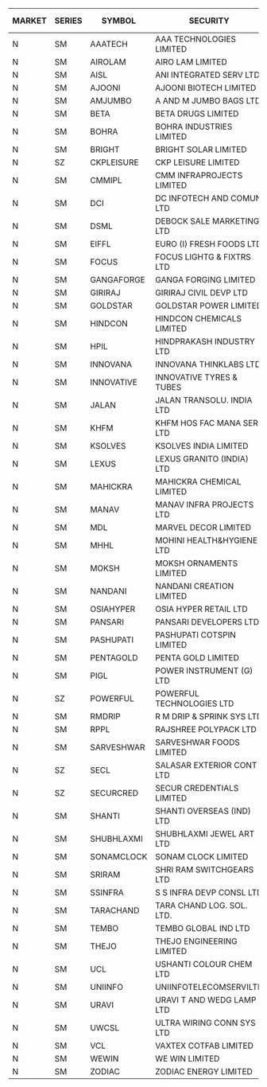 


| MARKET | SERIES | SYMBOL | SECURITY | PREV CL PR | OPEN PRICE | HIGH PRICE | LOW PRICE | CLOSE PRICE | NET TRDVAL | NET TRDQTY | CORP IND | HI 52 WK | LO 52 WK |
| ----- | ----- | ----- | ----- | ----- | ----- | ----- | ----- | ----- | ----- | ----- | ----- | ----- | ----- |
| N | SM | AAATECH | AAA TECHNOLOGIES LIMITED | 42.00 | 42.05 | 42.05 | 42.05 | 42.05 | 252300.00 | 6000 |  | 48.00 | 42.00 |
| N | SM | AIROLAM | AIRO LAM LIMITED | 27.00 | 28.00 | 29.75 | 28.00 | 29.75 | 173250.00 | 6000 |  | 36.00 | 14.45 |
| N | SM | AISL | ANI INTEGRATED SERV LTD. | 24.15 | 25.00 | 25.15 | 24.70 | 25.00 | 808740.00 | 32400 |  | 26.95 | 14.30 |
| N | SM | AJOONI | AJOONI BIOTECH LIMITED | 31.10 | 30.40 | 30.45 | 30.40 | 30.45 | 243400.00 | 8000 |  | 36.50 | 6.35 |
| N | SM | AMJUMBO | A AND M JUMBO BAGS LTD | 11.40 | 10.85 | 11.90 | 10.85 | 11.25 | 1346000.00 | 120000 |  | 14.40 | 5.85 |
| N | SM | BETA | BETA DRUGS LIMITED | 121.05 | 124.00 | 124.00 | 122.00 | 122.00 | 687600.00 | 5600 |  | 140.80 | 37.00 |
| N | SM | BOHRA | BOHRA INDUSTRIES LIMITED | 1.60 | 1.60 | 1.60 | 1.55 | 1.55 | 77600.00 | 50000 |  | 2.00 | .35 |
| N | SM | BRIGHT | BRIGHT SOLAR LIMITED | 13.55 | 13.55 | 14.00 | 13.55 | 13.85 | 370800.00 | 27000 |  | 14.50 | 4.70 |
| N | SZ | CKPLEISURE | CKP LEISURE LIMITED | 2.45 | 2.55 | 2.55 | 2.35 | 2.35 | 19600.00 | 8000 |  | 2.85 | 2.35 |
| N | SM | CMMIPL | CMM INFRAPROJECTS LIMITED | 3.95 | 3.90 | 3.90 | 3.90 | 3.90 | 23400.00 | 6000 |  | 6.95 | 2.25 |
| N | SM | DCI | DC INFOTECH AND COMUN LTD | 45.05 | 45.00 | 45.20 | 45.00 | 45.15 | 406200.00 | 9000 |  | 45.50 | 39.00 |
| N | SM | DSML | DEBOCK SALE MARKETING LTD | 9.05 | 8.60 | 8.60 | 8.60 | 8.60 | 51600.00 | 6000 |  | 21.95 | 3.50 |
| N | SM | EIFFL | EURO (I) FRESH FOODS LTD | 108.45 | 105.00 | 105.00 | 100.50 | 100.50 | 164400.00 | 1600 |  | 129.40 | 64.80 |
| N | SM | FOCUS | FOCUS LIGHTG & FIXTRS LTD | 22.95 | 23.00 | 23.00 | 23.00 | 23.00 | 138000.00 | 6000 |  | 34.30 | 15.50 |
| N | SM | GANGAFORGE | GANGA FORGING LIMITED | 32.85 | 32.30 | 32.95 | 32.30 | 32.70 | 784400.00 | 24000 |  | 34.70 | 8.70 |
| N | SM | GIRIRAJ | GIRIRAJ CIVIL DEVP LTD | 46.65 | 48.95 | 48.95 | 48.95 | 48.95 | 58740.00 | 1200 |  | 48.95 | 20.95 |
| N | SM | GOLDSTAR | GOLDSTAR POWER LIMITED | 20.70 | 19.70 | 19.70 | 19.70 | 19.70 | 236400.00 | 12000 |  | 25.45 | 19.70 |
| N | SM | HINDCON | HINDCON CHEMICALS LIMITED | 23.60 | 24.20 | 24.20 | 23.90 | 23.90 | 192400.00 | 8000 |  | 27.00 | 8.05 |
| N | SM | HPIL | HINDPRAKASH INDUSTRY LTD | 47.00 | 47.00 | 47.00 | 47.00 | 47.00 | 1410000.00 | 30000 |  | 47.00 | 40.20 |
| N | SM | INNOVANA | INNOVANA THINKLABS LTD. | 94.05 | 89.35 | 90.95 | 89.35 | 90.95 | 180300.00 | 2000 |  | 125.00 | 70.25 |
| N | SM | INNOVATIVE | INNOVATIVE TYRES & TUBES | 8.50 | 8.30 | 8.90 | 8.30 | 8.60 | 818550.00 | 96000 |  | 10.35 | 5.40 |
| N | SM | JALAN | JALAN TRANSOLU. INDIA LTD | 3.45 | 3.45 | 3.50 | 3.45 | 3.50 | 20850.00 | 6000 |  | 5.90 | 2.75 |
| N | SM | KHFM | KHFM HOS FAC MANA SER LTD | 36.50 | 36.00 | 40.95 | 36.00 | 40.95 | 2040300.00 | 51000 |  | 42.50 | 22.20 |
| N | SM | KSOLVES | KSOLVES INDIA LIMITED | 627.50 | 601.00 | 601.00 | 596.15 | 598.00 | 1076235.00 | 1800 |  | 661.50 | 102.05 |
| N | SM | LEXUS | LEXUS GRANITO (INDIA) LTD | 18.00 | 18.00 | 18.00 | 18.00 | 18.00 | 126000.00 | 7000 |  | 22.50 | 4.55 |
| N | SM | MAHICKRA | MAHICKRA CHEMICAL LIMITED | 78.90 | 79.00 | 79.00 | 78.85 | 79.00 | 355275.00 | 4500 |  | 89.00 | 70.00 |
| N | SM | MANAV | MANAV INFRA PROJECTS LTD | 4.60 | 4.75 | 4.75 | 4.75 | 4.75 | 19000.00 | 4000 |  | 5.30 | 4.20 |
| N | SM | MDL | MARVEL DECOR LIMITED | 22.75 | 23.85 | 23.85 | 23.85 | 23.85 | 47700.00 | 2000 |  | 28.20 | 16.50 |
| N | SM | MHHL | MOHINI HEALTH&HYGIENE LTD | 20.90 | 20.00 | 20.00 | 19.90 | 19.90 | 119700.00 | 6000 |  | 25.10 | 11.35 |
| N | SM | MOKSH | MOKSH ORNAMENTS LIMITED | 40.65 | 40.00 | 41.00 | 39.50 | 39.60 | 726150.00 | 18000 |  | 42.50 | 21.00 |
| N | SM | NANDANI | NANDANI CREATION LIMITED | 20.80 | 21.75 | 21.75 | 21.75 | 21.75 | 108750.00 | 5000 |  | 24.30 | 7.65 |
| N | SM | OSIAHYPER | OSIA HYPER RETAIL LTD | 180.00 | 165.00 | 165.00 | 155.00 | 160.00 | 192000.00 | 1200 |  | 325.00 | 153.80 |
| N | SM | PANSARI | PANSARI DEVELOPERS LTD. | 28.25 | 29.50 | 29.50 | 29.45 | 29.45 | 530700.00 | 18000 |  | 29.50 | 21.90 |
| N | SM | PASHUPATI | PASHUPATI COTSPIN LIMITED | 63.85 | 51.20 | 60.00 | 51.20 | 60.00 | 423760.00 | 8000 |  | 81.00 | 40.00 |
| N | SM | PENTAGOLD | PENTA GOLD LIMITED | 75.00 | 71.25 | 71.25 | 71.25 | 71.25 | 427500.00 | 6000 |  | 78.45 | 15.40 |
| N | SM | PIGL | POWER INSTRUMENT (G) LTD | 24.95 | 26.15 | 26.15 | 26.15 | 26.15 | 1778200.00 | 68000 |  | 26.15 | 8.40 |
| N | SZ | POWERFUL | POWERFUL TECHNOLOGIES LTD | 5.95 | 5.70 | 5.70 | 5.70 | 5.70 | 22800.00 | 4000 |  | 7.55 | 5.70 |
| N | SM | RMDRIP | R M DRIP & SPRINK SYS LTD | 24.75 | 24.80 | 24.80 | 24.80 | 24.80 | 49600.00 | 2000 |  | 63.00 | 14.65 |
| N | SM | RPPL | RAJSHREE POLYPACK LTD | 106.25 | 111.45 | 111.55 | 111.45 | 111.55 | 334500.00 | 3000 |  | 121.00 | 47.75 |
| N | SM | SARVESHWAR | SARVESHWAR FOODS LIMITED | 15.00 | 15.00 | 15.00 | 15.00 | 15.00 | 24000.00 | 1600 |  | 15.10 | 8.45 |
| N | SZ | SECL | SALASAR EXTERIOR CONT LTD | 15.45 | 16.00 | 16.00 | 16.00 | 16.00 | 48000.00 | 3000 |  | 16.00 | 11.95 |
| N | SZ | SECURCRED | SECUR CREDENTIALS LIMITED | 15.25 | 15.90 | 16.00 | 15.90 | 16.00 | 57540.00 | 3600 |  | 19.85 | 13.85 |
| N | SM | SHANTI | SHANTI OVERSEAS (IND) LTD | 24.00 | 23.50 | 23.50 | 23.50 | 23.50 | 317250.00 | 13500 |  | 24.65 | 14.00 |
| N | SM | SHUBHLAXMI | SHUBHLAXMI JEWEL ART LTD | 14.80 | 14.10 | 14.30 | 14.10 | 14.10 | 211700.00 | 15000 |  | 39.85 | 12.05 |
| N | SM | SONAMCLOCK | SONAM CLOCK LIMITED | 57.15 | 57.25 | 58.20 | 57.25 | 58.20 | 520350.00 | 9000 |  | 65.00 | 30.80 |
| N | SM | SRIRAM | SHRI RAM SWITCHGEARS LTD | 14.45 | 14.30 | 14.30 | 14.00 | 14.00 | 937200.00 | 66000 |  | 14.85 | 11.20 |
| N | SM | SSINFRA | S S INFRA DEVP CONSL LTD | 7.95 | 8.30 | 8.30 | 7.60 | 8.30 | 143250.00 | 18000 |  | 14.05 | 5.65 |
| N | SM | TARACHAND | TARA CHAND LOG. SOL. LTD. | 31.90 | 37.80 | 38.00 | 34.40 | 37.25 | 1093900.00 | 30000 |  | 42.75 | 21.10 |
| N | SM | TEMBO | TEMBO GLOBAL IND LTD | 196.60 | 209.00 | 209.00 | 189.80 | 204.70 | 16760200.00 | 86000 |  | 260.80 | 115.00 |
| N | SM | THEJO | THEJO ENGINEERING LIMITED | 1281.00 | 1233.00 | 1288.00 | 1232.00 | 1236.05 | 1490910.00 | 1200 |  | 1469.00 | 350.55 |
| N | SM | UCL | USHANTI COLOUR CHEM LTD | 34.50 | 33.05 | 33.25 | 33.05 | 33.25 | 132600.00 | 4000 |  | 42.40 | 20.50 |
| N | SM | UNIINFO | UNIINFOTELECOMSERVILTD | 16.35 | 15.55 | 16.85 | 15.55 | 15.55 | 159000.00 | 10000 |  | 27.45 | 7.85 |
| N | SM | URAVI | URAVI T AND WEDG LAMP LTD | 145.00 | 144.50 | 144.50 | 144.50 | 144.50 | 173400.00 | 1200 |  | 145.00 | 95.00 |
| N | SM | UWCSL | ULTRA WIRING CONN SYS LTD | 29.00 | 27.60 | 27.60 | 27.60 | 27.60 | 110400.00 | 4000 |  | 30.75 | 22.65 |
| N | SM | VCL | VAXTEX COTFAB LIMITED | 23.30 | 23.50 | 24.25 | 23.50 | 24.25 | 286500.00 | 12000 |  | 27.35 | 15.20 |
| N | SM | WEWIN | WE WIN LIMITED | 46.90 | 46.90 | 46.90 | 45.05 | 45.05 | 185750.00 | 4000 |  | 79.00 | 35.15 |
| N | SM | ZODIAC | ZODIAC ENERGY LIMITED | 13.20 | 13.80 | 13.80 | 13.65 | 13.65 | 164600.00 | 12000 |  | 23.75 | 11.25 |



